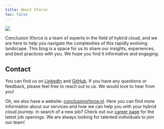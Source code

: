 ```yaml
---
title: About Xforce
toc: false
---
```


![](/images/logo.png)

Conclusion Xforce is a team of experts in the field of hybrid cloud, and we are here to help you navigate the complexities of this rapidly evolving landscape. This blog is a space for us to share our insights, experiences, and best practices with you. We hope you find it informative and engaging.

## Contact

You can find us on [LinkedIn](https://www.linkedin.com/company/conclusionxforce/) and [GitHub](https://github.com/conclusion-xforce/). If you have any questions or feedback, please feel free to reach out to us. We would love to hear from you!

Oh, we also have a website: [conclusionxforce.nl](https://www.conclusionxforce.nl/). Here you can find more information about our services and how we can help you with your hybrid cloud journey. In search of a new job? Check out our [career page](https://www.conclusion.nl/xforce/werken-bij/) for the latest job openings. We are always looking for talented individuals to join our team!
